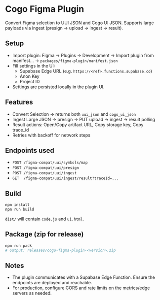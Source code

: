 # Cogo Figma Plugin

Convert Figma selection to UUI JSON and Cogo UI JSON. Supports large payloads via ingest (presign → upload → ingest → result).

## Setup
- Import plugin: Figma → Plugins → Development → Import plugin from manifest… → `packages/figma-plugin/manifest.json`
- Fill settings in the UI:
  - Supabase Edge URL (e.g. `https://<ref>.functions.supabase.co`)
  - Anon Key
  - Project ID
- Settings are persisted locally in the plugin UI.

## Features
- Convert Selection → returns both `uui_json` and `cogo_ui_json`
- Ingest Large JSON → presign → PUT upload → ingest → result polling
- Result actions: Open/Copy artifact URL, Copy storage key, Copy trace_id
- Retries with backoff for network steps

## Endpoints used
- `POST /figma-compat/uui/symbols/map`
- `POST /figma-compat/uui/presign`
- `POST /figma-compat/uui/ingest`
- `GET  /figma-compat/uui/ingest/result?traceId=...`

## Build
```bash
npm install
npm run build
```
`dist/` will contain `code.js` and `ui.html`.

## Package (zip for release)
```bash
npm run pack
# output: releases/cogo-figma-plugin-<version>.zip
```

## Notes
- The plugin communicates with a Supabase Edge Function. Ensure the endpoints are deployed and reachable.
- For production, configure CORS and rate limits on the metrics/edge servers as needed.
